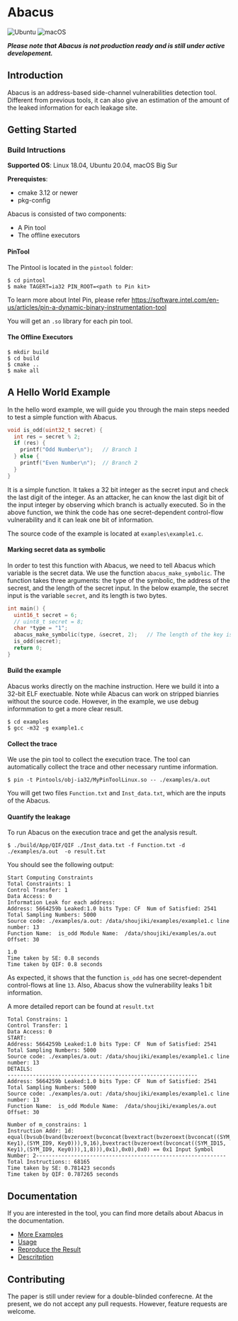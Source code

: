 # Abacus

![Ubuntu](https://github.com/1c0e/Abacus/workflows/Ubuntu/badge.svg)
![macOS](https://github.com/1c0e/Abacus/workflows/macOS/badge.svg)

***Please note that Abacus is not production ready and is still under active developement.***
## Introduction

Abacus is an address-based side-channel vulnerabilities detection tool. Different from previous tools, it can also 
give an estimation of the amount of the leaked information for each leakage site.

## Getting Started

### Build Intructions
**Supported OS**: Linux 18.04, Ubuntu 20.04, macOS Big Sur

**Prerequistes**: 
-  cmake 3.12 or newer
-  pkg-config

Abacus is consisted of two components:
-  A Pin tool
-  The offline executors
#### PinTool
The Pintool is located in the `pintool` folder:
~~~~{.sh}
$ cd pintool
$ make TAGERT=ia32 PIN_ROOT=<path to Pin kit>
~~~~

To learn more about Intel Pin, please refer <https://software.intel.com/en-us/articles/pin-a-dynamic-binary-instrumentation-tool>

You will get an `.so` library for each pin tool.

#### The Offline Executors
~~~~{.sh}
$ mkdir build
$ cd build
$ cmake ..
$ make all
~~~~

## A Hello World Example
In the hello word example, we will guide you through the main steps needed to test a simple function
with Abacus.


```C
void is_odd(uint32_t secret) {
  int res = secret % 2;        
  if (res) {             
    printf("Odd Number\n");   // Branch 1
  } else {
    printf("Even Number\n");  // Branch 2
  }
}
```
It is a simple function. It takes a 32 bit integer as the secret input and check the last digit
of the integer. As an attacker, he can know the last digit bit of the input integer by observing
which branch is actually executed. So in the above function, we think the code has one 
secret-dependent control-flow vulnerability and it can leak one bit of information. 

The source code of the example is located at `examples\example1.c`.

#### Marking secret data as symbolic
In order to test this function with Abacus, we need to tell Abacus which variable is the secret
data. We use the function `abacus_make_symbolic`. The function takes three arguments: the type of
the symbolic, the address of the secrest, and the length of the secret input. In the below example,
the secret input is the variable `secret`, and its length is two bytes.

```C
int main() {
  uint16_t secret = 6;
  // uint8_t secret = 8;
  char *type = "1";
  abacus_make_symbolic(type, &secret, 2);   // The length of the key is two bytes
  is_odd(secret);
  return 0;
}
```

#### Build the example
Abacus works directly on the machine instruction. Here we build it into a 32-bit ELF exectuable.
Note while Abacus can work on stripped bianries without the source code. However, in the example, 
we use debug informmation to get a more clear result.
~~~~{.sh}
$ cd examples
$ gcc -m32 -g example1.c
~~~~

#### Collect the trace
We use the pin tool to collect the execution trace. The tool can automatically collect the trace and other
necessary runtime information.
~~~~{.sh}
$ pin -t Pintools/obj-ia32/MyPinToolLinux.so -- ./examples/a.out 
~~~~
You will get two files `Function.txt` and `Inst_data.txt`, which are the inputs of the Abacus.

#### Quantify the leakage 
To run Abacus on the execution trace and get the analysis result.
~~~~{.sh}
$ ./build/App/QIF/QIF ./Inst_data.txt -f Function.txt -d ./examples/a.out  -o result.txt
~~~~

You should see the following output:
```
Start Computing Constraints
Total Constraints: 1
Control Transfer: 1
Data Access: 0
Information Leak for each address:
Address: 5664259b Leaked:1.0 bits Type: CF  Num of Satisfied: 2541 Total Sampling Numbers: 5000
Source code: ./examples/a.out: /data/shoujiki/examples/example1.c line number: 13
Function Name:  is_odd Module Name:  /data/shoujiki/examples/a.out Offset: 30

1.0
Time taken by SE: 0.8 seconds
Time taken by QIF: 0.8 seconds
```
As expected, it shows that the function `is_odd` has one secret-dependent control-flows at line `13`.
Also, Abacus show the vulnerability leaks 1 bit information.

A more detailed report can be found at `result.txt`

```
Total Constrains: 1
Control Transfer: 1
Data Access: 0
START:
Address: 5664259b Leaked:1.0 bits Type: CF  Num of Satisfied: 2541 Total Sampling Numbers: 5000
Source code: ./examples/a.out: /data/shoujiki/examples/example1.c line number: 13
DETAILS:
------------------------------------------------------------
Address: 5664259b Leaked:1.0 bits Type: CF  Num of Satisfied: 2541 Total Sampling Numbers: 5000
Source code: ./examples/a.out: /data/shoujiki/examples/example1.c line number: 13
Function Name:  is_odd Module Name:  /data/shoujiki/examples/a.out Offset: 30

Number of m_constrains: 1
Instruction Addr: 1d: equal(bvsub(bvand(bvzeroext(bvconcat(bvextract(bvzeroext(bvconcat((SYM_ID15, Key1),(SYM_ID9, Key0))),9,16),bvextract(bvzeroext(bvconcat((SYM_ID15, Key1),(SYM_ID9, Key0))),1,8))),0x1),0x0),0x0) == 0x1 Input Symbol Number: 2------------------------------------------------------------
Total Instructions:: 68165
Time taken by SE: 0.781423 seconds
Time taken by QIF: 0.787265 seconds
```

## Documentation
If you are interested in the tool, you can find more details about Abacus in the documentation.
* [More Examples](https://github.com/1c0e/Abacus/blob/master/docs/examples.md)
* [Usage](https://github.com/1c0e/Abacus/blob/master/docs/usage.md)
* [Reproduce the Result](https://github.com/1c0e/Abacus/blob/master/docs/result.md)
* [Descritption](https://github.com/1c0e/Abacus/blob/master/docs/description.md)

## Contributing
The paper is still under review for a double-blinded conferecne. At the present, we do not accept any pull requests.
However, feature requests are welcome.
